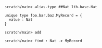 ``` ucm :hide
scratch/main> alias.type ##Nat lib.base.Nat
```

``` unison :hide
unique type foo.bar.baz.MyRecord = {
  value : Nat
}
```

``` ucm
scratch/main> add

scratch/main> find : Nat -> MyRecord
```
